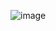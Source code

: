 ![image](https://github.com/Loydieee19/Rivera/assets/152567028/f4b96212-b64c-46b0-a6a8-377741fbb614)

